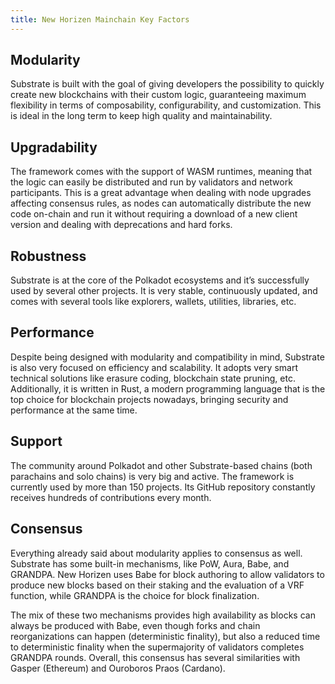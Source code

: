```yaml
---
title: New Horizen Mainchain Key Factors
---
```


## Modularity
Substrate is built with the goal of giving developers the possibility to quickly create new blockchains with their custom logic, guaranteeing maximum flexibility in terms of composability, configurability, and customization. This is ideal in the long term to keep high quality and maintainability.

## Upgradability
The framework comes with the support of WASM runtimes, meaning that the logic can easily be distributed and run by validators and network participants. This is a great advantage when dealing with node upgrades affecting consensus rules, as nodes can automatically distribute the new code on-chain and run it without requiring a download of a new client version and dealing with deprecations and hard forks.

## Robustness
Substrate is at the core of the Polkadot ecosystems and it’s successfully used by several other projects. It is very stable, continuously updated, and comes with several tools like explorers, wallets, utilities, libraries, etc.

## Performance
Despite being designed with modularity and compatibility in mind, Substrate is also very focused on efficiency and scalability. It adopts very smart technical solutions like erasure coding, blockchain state pruning, etc.
Additionally, it is written in Rust, a modern programming language that is the top choice for blockchain projects nowadays, bringing security and performance at the same time.

## Support
The community around Polkadot and other Substrate-based chains (both parachains and solo chains) is very big and active. The framework is currently used by more than 150 projects. Its GitHub repository constantly receives hundreds of contributions every month.

## Consensus
Everything already said about modularity applies to consensus as well. Substrate has some built-in mechanisms, like PoW, Aura, Babe, and GRANDPA.  New Horizen uses Babe for block authoring to allow validators to produce new blocks based on their staking and the evaluation of a VRF function, while GRANDPA is the choice for block finalization.

The mix of these two mechanisms provides high availability as blocks can always be produced with Babe, even though forks and chain reorganizations can happen (deterministic finality), but also a reduced time to deterministic finality when the supermajority of validators completes GRANDPA rounds.  Overall, this consensus has several similarities with Gasper (Ethereum) and Ouroboros Praos (Cardano).
